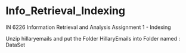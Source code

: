 # Info_Retrieval_Indexing
IN 6226 Information Retrieval and Analysis Assignment 1 - Indexing

Unzip hillaryemails and put the Folder HillaryEmails into Folder named : DataSet
